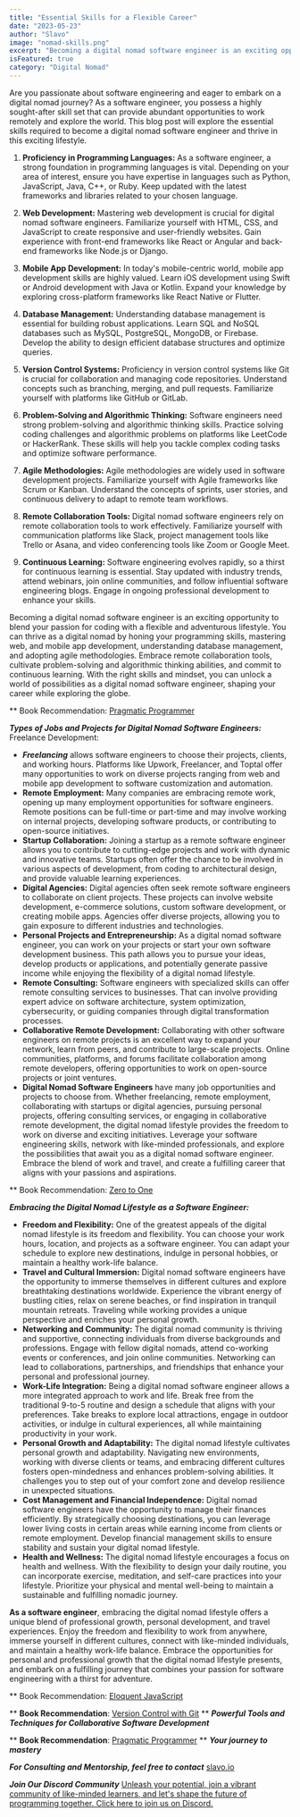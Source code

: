```yaml
---
title: "Essential Skills for a Flexible Career"
date: "2023-05-23"
author: "Slavo"
image: "nomad-skills.png"
excerpt: "Becoming a digital nomad software engineer is an exciting opportunity to blend your passion for coding with a flexible and adventurous lifestyle..."
isFeatured: true
category: "Digital Nomad"
---
```


Are you passionate about software engineering and eager to embark on a digital nomad journey? As a software engineer, you possess a highly sought-after skill set that can provide abundant opportunities to work remotely and explore the world. This blog post will explore the essential skills required to become a digital nomad software engineer and thrive in this exciting lifestyle.

1. **Proficiency in Programming Languages:**
   As a software engineer, a strong foundation in programming languages is vital. Depending on your area of interest, ensure you have expertise in languages such as Python, JavaScript, Java, C++, or Ruby. Keep updated with the latest frameworks and libraries related to your chosen language.

2. **Web Development:**
   Mastering web development is crucial for digital nomad software engineers. Familiarize yourself with HTML, CSS, and JavaScript to create responsive and user-friendly websites. Gain experience with front-end frameworks like React or Angular and back-end frameworks like Node.js or Django.

3. **Mobile App Development:**
   In today's mobile-centric world, mobile app development skills are highly valued. Learn iOS development using Swift or Android development with Java or Kotlin. Expand your knowledge by exploring cross-platform frameworks like React Native or Flutter.

4. **Database Management:**
   Understanding database management is essential for building robust applications. Learn SQL and NoSQL databases such as MySQL, PostgreSQL, MongoDB, or Firebase. Develop the ability to design efficient database structures and optimize queries.

5. **Version Control Systems:**
   Proficiency in version control systems like Git is crucial for collaboration and managing code repositories. Understand concepts such as branching, merging, and pull requests. Familiarize yourself with platforms like GitHub or GitLab.

6. **Problem-Solving and Algorithmic Thinking:**
   Software engineers need strong problem-solving and algorithmic thinking skills. Practice solving coding challenges and algorithmic problems on platforms like LeetCode or HackerRank. These skills will help you tackle complex coding tasks and optimize software performance.

7. **Agile Methodologies:**
   Agile methodologies are widely used in software development projects. Familiarize yourself with Agile frameworks like Scrum or Kanban. Understand the concepts of sprints, user stories, and continuous delivery to adapt to remote team workflows.

8. **Remote Collaboration Tools:**
   Digital nomad software engineers rely on remote collaboration tools to work effectively. Familiarize yourself with communication platforms like Slack, project management tools like Trello or Asana, and video conferencing tools like Zoom or Google Meet.

9. **Continuous Learning:**
   Software engineering evolves rapidly, so a thirst for continuous learning is essential. Stay updated with industry trends, attend webinars, join online communities, and follow influential software engineering blogs. Engage in ongoing professional development to enhance your skills.

Becoming a digital nomad software engineer is an exciting opportunity to blend your passion for coding with a flexible and adventurous lifestyle. You can thrive as a digital nomad by honing your programming skills, mastering web, and mobile app development, understanding database management, and adopting agile methodologies. Embrace remote collaboration tools, cultivate problem-solving and algorithmic thinking abilities, and commit to continuous learning. With the right skills and mindset, you can unlock a world of possibilities as a digital nomad software engineer, shaping your career while exploring the globe.

\*\* Book Recommendation: [Pragmatic Programmer](https://amzn.to/3Iy666M)

**_Types of Jobs and Projects for Digital Nomad Software Engineers:_**
Freelance Development:

- **_Freelancing_** allows software engineers to choose their projects, clients, and working hours. Platforms like Upwork, Freelancer, and Toptal offer many opportunities to work on diverse projects ranging from web and mobile app development to software customization and automation.
- **Remote Employment:** Many companies are embracing remote work, opening up many employment opportunities for software engineers. Remote positions can be full-time or part-time and may involve working on internal projects, developing software products, or contributing to open-source initiatives.
- **Startup Collaboration:** Joining a startup as a remote software engineer allows you to contribute to cutting-edge projects and work with dynamic and innovative teams. Startups often offer the chance to be involved in various aspects of development, from coding to architectural design, and provide valuable learning experiences.
- **Digital Agencies:** Digital agencies often seek remote software engineers to collaborate on client projects. These projects can involve website development, e-commerce solutions, custom software development, or creating mobile apps. Agencies offer diverse projects, allowing you to gain exposure to different industries and technologies.
- **Personal Projects and Entrepreneurship:** As a digital nomad software engineer, you can work on your projects or start your own software development business. This path allows you to pursue your ideas, develop products or applications, and potentially generate passive income while enjoying the flexibility of a digital nomad lifestyle.
- **Remote Consulting:** Software engineers with specialized skills can offer remote consulting services to businesses. That can involve providing expert advice on software architecture, system optimization, cybersecurity, or guiding companies through digital transformation processes.
- **Collaborative Remote Development:** Collaborating with other software engineers on remote projects is an excellent way to expand your network, learn from peers, and contribute to large-scale projects. Online communities, platforms, and forums facilitate collaboration among remote developers, offering opportunities to work on open-source projects or joint ventures.
- **Digital Nomad Software Engineers** have many job opportunities and projects to choose from. Whether freelancing, remote employment, collaborating with startups or digital agencies, pursuing personal projects, offering consulting services, or engaging in collaborative remote development, the digital nomad lifestyle provides the freedom to work on diverse and exciting initiatives. Leverage your software engineering skills, network with like-minded professionals, and explore the possibilities that await you as a digital nomad software engineer. Embrace the blend of work and travel, and create a fulfilling career that aligns with your passions and aspirations.

\*\* Book Recommendation: [Zero to One](https://amzn.to/3q4IznP)

**_Embracing the Digital Nomad Lifestyle as a Software Engineer:_**

- **Freedom and Flexibility:** One of the greatest appeals of the digital nomad lifestyle is its freedom and flexibility. You can choose your work hours, location, and projects as a software engineer. You can adapt your schedule to explore new destinations, indulge in personal hobbies, or maintain a healthy work-life balance.
- **Travel and Cultural Immersion:** Digital nomad software engineers have the opportunity to immerse themselves in different cultures and explore breathtaking destinations worldwide. Experience the vibrant energy of bustling cities, relax on serene beaches, or find inspiration in tranquil mountain retreats. Traveling while working provides a unique perspective and enriches your personal growth.
- **Networking and Community:** The digital nomad community is thriving and supportive, connecting individuals from diverse backgrounds and professions. Engage with fellow digital nomads, attend co-working events or conferences, and join online communities. Networking can lead to collaborations, partnerships, and friendships that enhance your personal and professional journey.
- **Work-Life Integration:** Being a digital nomad software engineer allows a more integrated approach to work and life. Break free from the traditional 9-to-5 routine and design a schedule that aligns with your preferences. Take breaks to explore local attractions, engage in outdoor activities, or indulge in cultural experiences, all while maintaining productivity in your work.
- **Personal Growth and Adaptability:** The digital nomad lifestyle cultivates personal growth and adaptability. Navigating new environments, working with diverse clients or teams, and embracing different cultures fosters open-mindedness and enhances problem-solving abilities. It challenges you to step out of your comfort zone and develop resilience in unexpected situations.
- **Cost Management and Financial Independence:** Digital nomad software engineers have the opportunity to manage their finances efficiently. By strategically choosing destinations, you can leverage lower living costs in certain areas while earning income from clients or remote employment. Develop financial management skills to ensure stability and sustain your digital nomad lifestyle.
- **Health and Wellness:** The digital nomad lifestyle encourages a focus on health and wellness. With the flexibility to design your daily routine, you can incorporate exercise, meditation, and self-care practices into your lifestyle. Prioritize your physical and mental well-being to maintain a sustainable and fulfilling nomadic journey.

**As a software engineer**, embracing the digital nomad lifestyle offers a unique blend of professional growth, personal development, and travel experiences. Enjoy the freedom and flexibility to work from anywhere, immerse yourself in different cultures, connect with like-minded individuals, and maintain a healthy work-life balance. Embrace the opportunities for personal and professional growth that the digital nomad lifestyle presents, and embark on a fulfilling journey that combines your passion for software engineering with a thirst for adventure.

\*\* Book Recommendation: [Eloquent JavaScript](https://amzn.to/44UeeZ6)

\*\* **Book Recommendation**: [Version Control with Git](https://amzn.to/46xioqF)
\*\* **_Powerful Tools and Techniques for Collaborative Software Development_**

\*\* **Book Recommendation**: [Pragmatic Programmer](https://amzn.to/43h37XQ)
\*\* **_Your journey to mastery_**

**_For Consulting and Mentorship, feel free to contact_** [slavo.io](/contact)

**_Join Our Discord Community_** [Unleash your potential, join a vibrant community of like-minded learners, and let's shape the future of programming together. Click here to join us on Discord.](https://discord.gg/M7keEuaw)
